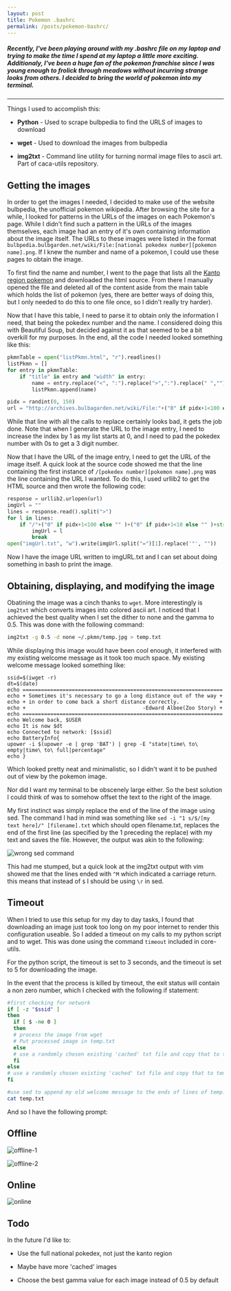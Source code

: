 ```yaml
---
layout: post
title: Pokemon .bashrc
permalink: /posts/pokemon-bashrc/ 
---
```


##### Recently, I've been playing around with my .bashrc file on my laptop and trying to make the time I spend at my laptop a little more exciting. Additionaly, I've been a huge fan of the pokemon franchise since I was young enough to frolick through meadows without incurring strange looks from others. I decided to bring the world of pokemon into my terminal.
---

Things I used to accomplish this:

- **Python** - Used to scrape bulbpedia to find the URLS of images to download

- **wget** - Used to download the images from bulbpedia

- **img2txt** - Command line utility for turning normal image files to ascii art. Part of caca-utils repository.

## Getting the images

In order to get the images I needed, I decided to make use of the website bulbpedia, the unofficial pokemon wikipedia. After browsing the site for a while, I looked for patterns in the URLs of the images on each Pokemon's page. While I didn't find such a pattern in the URLs of the images themselves, each image had an entry of it's own containing information about the image itself. The URLs to these images were listed in the format `bulbpedia.bulbgarden.net/wiki/File:[national pokedex number][pokemon name].png`. If I knew the number and name of a pokemon, I could use these pages to obtain the image. 

To first find the name and number, I went to the page that lists all the [Kanto region pokemon](http://bulbapedia.bulbagarden.net/wiki/List_of_Pok%C3%A9mon_by_Kanto_Pok%C3%A9dex_number) and downloaded the html source. From there I manually opened the file and deleted all of the content aside from the main table which holds the list of pokemon (yes, there are better ways of doing this, but I only needed to do this to one file once, so I didn't really try harder). 

Now that I have this table, I need to parse it to obtain only the information I need, that being the pokedex number and the name.  I considered doing this with Beautiful Soup, but decided against it as that seemed to be a bit overkill for my purposes. In the end, all the code I needed looked something like this:

```python
pkmnTable = open("listPkmn.html", "r").readlines()
listPkmn = []
for entry in pkmnTable:
	if "title" in entry and "width" in entry:
		name = entry.replace("<", ":").replace(">",":").replace(" ","").split("title=")[1].split("::")[0].replace('"', "")
		listPkmn.append(name)

pidx = randint(0, 150)
url = "http://archives.bulbagarden.net/wiki/File:"+("0" if pidx+1<100 else "" )+("0" if pidx+1<10 else "" )+str(pidx+1)+listPkmn[pidx]+".png"
```

While that line with all the calls to replace certainly looks bad, it gets the job done. Note that when I generate the URL to the image entry, I need to increase the index by 1 as my list starts at 0, and I need to pad the pokedex number with 0s to get a 3 digit number. 

Now that I have the URL of the image entry, I need to get the URL of the image itself. A quick look at the source code showed me that the line containing the first instance of `/[pokedex number][pokemon name].png` was the line containing the URL I wanted. To do this, I used urllib2 to get the HTML source and then wrote the following code:

```python
response = urllib2.urlopen(url)
imgUrl = ""
lines = response.read().split(">")
for l in lines:
	if "/"+("0" if pidx+1<100 else "" )+("0" if pidx+1<10 else "" )+str(pidx+1)+listPkmn[pidx]+".png" in l:
		imgUrl = l
		break
open("imgUrl.txt", "w").write(imgUrl.split("=")[1].replace('"', ""))
```

Now I have the image URL written to imgURL.txt and I can set about doing something in bash to print the image. 

## Obtaining, displaying, and modifying the image

Obatining the image was a cinch thanks to `wget`. More interestingly is `img2txt` which converts images into colored ascii art. I noticed that I achieved the best quality when I set the dither to none and the gamma to 0.5. This was done with the following command:

```bash
img2txt -g 0.5 -d none ~/.pkmn/temp.jpg > temp.txt
```
While displaying this image would have been cool enough, it interfered with my existing welcome message as it took too much space. My existing welcome message looked something like:

```
ssid=$(iwget -r)
dt=$(date)
echo =================================================================
echo + Sometimes it's necessary to go a long distance out of the way +
echo + in order to come back a short distance correctly.             +
echo +                                      -Edward Albee(Zoo Story) +
echo =================================================================
echo Welcome back, $USER
echo It is now $dt
echo Connected to network: [$ssid]
echo BatteryInfo{
upower -i $(upower -e | grep 'BAT') | grep -E "state|time\ to\ empty|time\ to\ full|percentage"
echo }
```

Which looked pretty neat and minimalistic, so I didn't want it to be pushed out of view by the pokemon image.

Nor did I want my terminal to be obscenely large either. So the best solution I could think of was to somehow offset the text to the right of the image.

My first instinct was simply replace the end of the line of the image using sed. The command I had in mind was something like `sed -i "1 s/$/[my text here]/" [filename].txt` which should open filename.txt, replaces the end of the first line (as specified by the 1 preceding the replace) with my text and saves the file. However, the output was akin to the following:

![wrong sed command](https://raw.githubusercontent.com/aneeshdurg/aneeshdurg.github.io/master/images/2016-6-29-pokemon-bashrc/wrong-sed.png)

This had me stumped, but a quick look at the img2txt output with vim showed me that the lines ended with `^M` which indicated a carriage return. this means that instead of `$` I should be using `\r` in sed.

## Timeout

When I tried to use this setup for my day to day tasks, I found that downloading an image just took too long on my poor internet to render this configuration useable. So I added a timeout on my calls to my python script and to wget. This was done using the command `timeout` included in core-utils.

For the python script, the timeout is set to 3 seconds, and the timeout is set to 5 for downloading the image.

In the event that the process is killed by timeout, the exit status will contain a non zero number, which I checked with the following if statement:

```bash
#first checking for network
if [ -z "$ssid" ]
then
  if [ $ -ne 0 ]
  then 
  # process the image from wget
  # Put processed image in temp.txt 
  else
  # use a randomly chosen existing 'cached' txt file and copy that to temp.txt
  fi
else
# use a randomly chosen existing 'cached' txt file and copy that to temp.txt
fi

#use sed to append my old welcome message to the ends of lines of temp.txt
cat temp.txt 
```

And so I have the following prompt:

## Offline

![offline-1](https://raw.githubusercontent.com/aneeshdurg/aneeshdurg.github.io/master/images/2016-6-29-pokemon-bashrc/offline-1.png)

![offline-2](https://raw.githubusercontent.com/aneeshdurg/aneeshdurg.github.io/master/images/2016-6-29-pokemon-bashrc/offline-2.png)

## Online

![online](https://raw.githubusercontent.com/aneeshdurg/aneeshdurg.github.io/master/images/2016-6-29-pokemon-bashrc/online.png)


## Todo

In the future I'd like to:

- Use the full national pokedex, not just the kanto region

- Maybe have more 'cached' images

- Choose the best gamma value for each image instead of 0.5 by default
